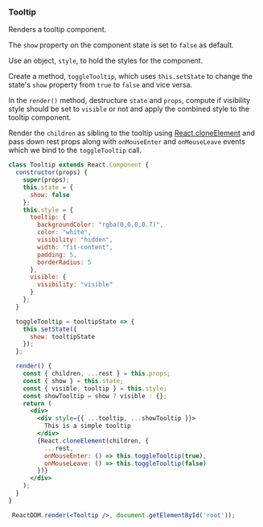 ### Tooltip

Renders a tooltip component.

 The `show` property on the component state is set to `false` as default.
 
 Use an object, `style`, to hold the styles for the component.
 
 Create a method, `toggleTooltip`, which uses `this.setState` to change the state's `show` property from `true` to `false` and vice versa.
 
 In the `render()` method, destructure `state` and `props`, compute if visibility style should be set to `visible` or not and apply the combined style
 to the tooltip component.
 
 Render the `children` as sibling to the tooltip using [React.cloneElement](https://reactjs.org/docs/react-api.html#cloneelement) and pass down rest
 props along with `onMouseEnter` and `onMouseLeave` events which we bind to the `toggleTooltip` call.
 
 
```jsx
class Tooltip extends React.Component {
  constructor(props) {
    super(props);
    this.state = {
      show: false
    };
    this.style = {
      tooltip: {
        backgroundColor: "rgba(0,0,0,0.7)",
        color: "white",
        visibility: "hidden",
        width: "fit-content",
        padding: 5,
        borderRadius: 5
      },
      visible: {
        visibility: "visible"
      }
    };
  }

  toggleTooltip = tooltipState => {
    this.setState({
      show: tooltipState
    });
  };

  render() {
    const { children, ...rest } = this.props;
    const { show } = this.state;
    const { visible, tooltip } = this.style;
    const showTooltip = show ? visible : {};
    return (
      <div>
        <div style={{ ...tooltip, ...showTooltip }}>
          This is a simple tooltip
        </div>
        {React.cloneElement(children, {
          ...rest,
          onMouseEnter: () => this.toggleTooltip(true),
          onMouseLeave: () => this.toggleTooltip(false)
        })}
      </div>
    );
  }
}
```
```jsx
 ReactDOM.render(<Tooltip />, document.getElementById('root'));
 ```
